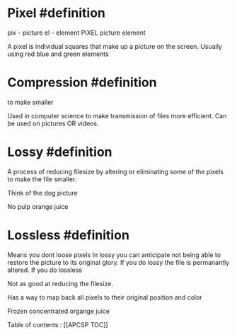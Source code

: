 # Pixel #definition 

pix - picture
el - element 
PIXEL 
picture element

A pixel is individual squares that make up a picture on the screen. Usually using red blue and green elements 

# Compression #definition 
to make smaller 

Used in computer science to make transmission of files more efficient. Can be used on pictures OR videos.

# Lossy #definition 

A process of reducing filesize by altering or eliminating some of the pixels to make the file smaller.

Think of the dog picture

No pulp orange juice 
# Lossless #definition 
Means you dont loose pixels 
In lossy you can anticipate not being able to restore the picture to its original glory. If you do lossy the file is permanantly altered. If you do lossless 

Not as good at reducing the filesize. 

Has a way to map back all pixels to their original position and color 

Frozen concentrated organge juice 



Table of contents : [[APCSP TOC]]
